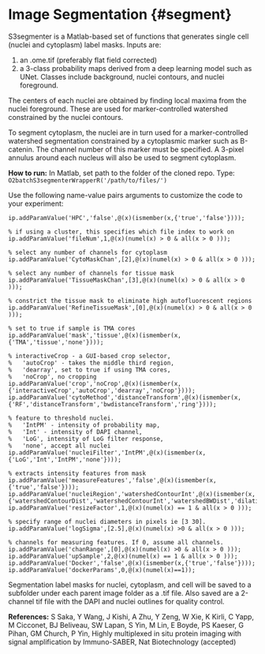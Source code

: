 # Image Segmentation {#segment}

 S3segmenter is a Matlab-based set of functions that generates single cell (nuclei and cytoplasm) label masks. Inputs are:

1. an .ome.tif (preferably flat field corrected)
2. a 3-class probability maps derived from a deep learning model such as UNet. Classes include background, nuclei contours, and nuclei foreground.

The centers of each nuclei are obtained by finding local maxima from the nuclei foreground. These are used for marker-controlled watershed constrained by the nuclei contours.

To segment cytoplasm, the nuclei are in turn used for a marker-controlled watershed segmentation constrained by a cytoplasmic marker such as B-catenin. The channel number of this marker must be specified. A 3-pixel annulus around each nucleus will also be used to segment cytoplasm.

**How to run:** In Matlab, set path to the folder of the cloned repo. Type: `O2batchS3segmenterWrapperR('/path/to/files/')`

Use the following name-value pairs arguments to customize the code to your experiment: 
``` {octave, eval=FALSE}
ip.addParamValue('HPC','false',@(x)(ismember(x,{'true','false'}))); 

% if using a cluster, this specifies which file index to work on 
ip.addParamValue('fileNum',1,@(x)(numel(x) > 0 & all(x > 0 )));

% select any number of channels for cytoplasm
ip.addParamValue('CytoMaskChan',[2],@(x)(numel(x) > 0 & all(x > 0 )));

% select any number of channels for tissue mask
ip.addParamValue('TissueMaskChan',[3],@(x)(numel(x) > 0 & all(x > 0 )));

% constrict the tissue mask to eliminate high autofluorescent regions
ip.addParamValue('RefineTissueMask',[0],@(x)(numel(x) > 0 & all(x > 0 ))); 

% set to true if sample is TMA cores
ip.addParamValue('mask','tissue',@(x)(ismember(x,{'TMA','tissue','none'}))); 

% interactiveCrop - a GUI-based crop selector, 
%   'autoCrop' - takes the middle third region,
%   'dearray', set to true if using TMA cores, 
%   'noCrop', no cropping
ip.addParamValue('crop','noCrop',@(x)(ismember(x,{'interactiveCrop','autoCrop','dearray','noCrop'})));
ip.addParamValue('cytoMethod','distanceTransform',@(x)(ismember(x,{'RF','distanceTransform','bwdistanceTransform','ring'})));

% feature to threshold nuclei. 
%   'IntPM' - intensity of probability map, 
%   'Int' - intensity of DAPI channel, 
%   'LoG', intensity of LoG filter response, 
%   'none', accept all nuclei
ip.addParamValue('nucleiFilter','IntPM',@(x)(ismember(x,{'LoG','Int','IntPM','none'}))); 

% extracts intensity features from mask
ip.addParamValue('measureFeatures','false',@(x)(ismember(x,{'true','false'})));
ip.addParamValue('nucleiRegion','watershedContourInt',@(x)(ismember(x,{'watershedContourDist','watershedContourInt','watershedBWDist','dilation'})));
ip.addParamValue('resizeFactor',1,@(x)(numel(x) == 1 & all(x > 0 )));

% specify range of nuclei diameters in pixels ie [3 30]. 
ip.addParamValue('logSigma',[2.5],@(x)(numel(x) >0 & all(x > 0 ))); 

% channels for measuring features. If 0, assume all channels. 
ip.addParamValue('chanRange',[0],@(x)(numel(x) >0 & all(x > 0 ))); 
ip.addParamValue('upSample',2,@(x)(numel(x) == 1 & all(x > 0 )));
ip.addParamValue('Docker','false',@(x)(ismember(x,{'true','false'}))); 
ip.addParamValue('dockerParams',0,@(x)(numel(x)==1));
```

Segmentation label masks for nuclei, cytoplasm, and cell will be saved to a subfolder under each parent image folder as a .tif file. Also saved are a 2-channel tif file with the DAPI and nuclei outlines for quality control.

**References:**
S Saka, Y Wang, J Kishi, A Zhu, Y Zeng, W Xie, K Kirli, C Yapp, M Cicconet, BJ Beliveau, SW Lapan, S Yin, M Lin, E Boyde, PS Kaeser, G Pihan, GM Church, P Yin, Highly multiplexed in situ protein imaging with signal amplification by Immuno-SABER, Nat Biotechnology (accepted)

